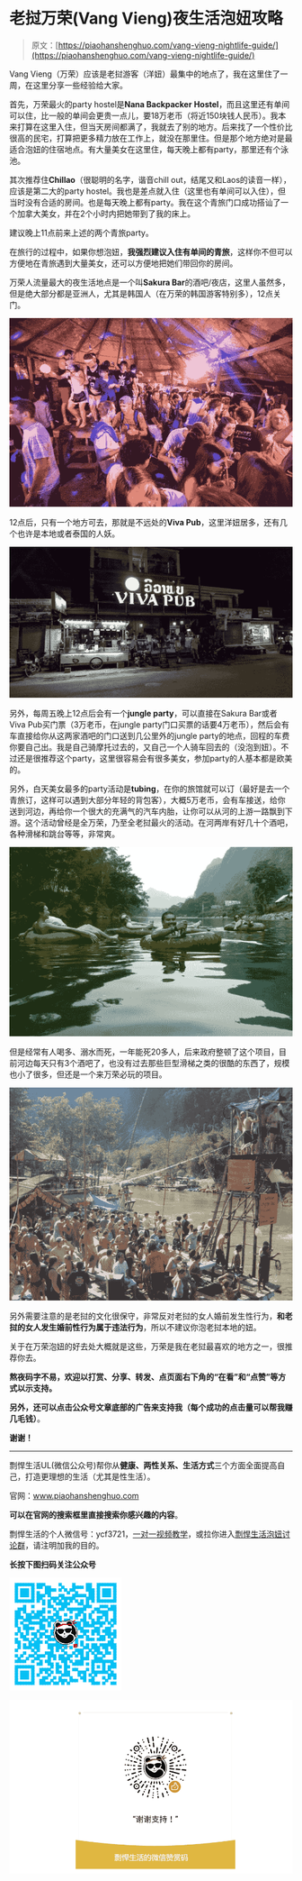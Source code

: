 # 老挝万荣(Vang Vieng)夜生活泡妞攻略

> 原文：[https://piaohanshenghuo.com/vang-vieng-nightlife-guide/](https://piaohanshenghuo.com/vang-vieng-nightlife-guide/)

Vang Vieng（万荣）应该是老挝游客（洋妞）最集中的地点了，我在这里住了一周，在这里分享一些经验给大家。

首先，万荣最火的party hostel是**Nana Backpacker** **Hostel**，而且这里还有单间可以住，比一般的单间会更贵一点儿，要18万老币（将近150块钱人民币）。我本来打算在这里入住，但当天房间都满了，我就去了别的地方。后来找了一个性价比很高的民宅，打算把更多精力放在工作上，就没在那里住。但是那个地方绝对是最适合泡妞的住宿地点。有大量美女在这里住，每天晚上都有party，那里还有个泳池。

其次推荐住**Chillao**（很聪明的名字，谐音chill out，结尾又和Laos的读音一样），应该是第二大的party hostel。我也是差点就入住（这里也有单间可以入住），但当时没有合适的房间。也是每天晚上都有party。我在这个青旅门口成功搭讪了一个加拿大美女，并在2个小时内把她带到了我的床上。

建议晚上11点前来上述的两个青旅party。

在旅行的过程中，如果你想泡妞，**我强烈建议入住有单间的青旅**，这样你不但可以方便地在青旅遇到大量美女，还可以方便地把她们带回你的房间。

万荣人流量最大的夜生活地点是一个叫**Sakura Bar**的酒吧/夜店，这里人虽然多，但是绝大部分都是亚洲人，尤其是韩国人（在万荣的韩国游客特别多），12点关门。

![](img/e7421235a18d34102d7f2d6365418ab0.png)



12点后，只有一个地方可去，那就是不远处的**Viva Pub**，这里洋妞居多，还有几个也许是本地或者泰国的人妖。

![](img/1c3164cc13a1bd398037d0d5212de585.png)



另外，每周五晚上12点后会有一个**jungle party**，可以直接在Sakura Bar或者Viva Pub买门票（3万老币，在jungle party门口买票的话要4万老币），然后会有车直接给你从这两家酒吧的门口送到几公里外的jungle party的地点，回程的车费你要自己出。我是自己骑摩托过去的，又自己一个人骑车回去的（没泡到妞）。不过还是很推荐这个party，这里很容易会有很多美女，参加party的人基本都是欧美的。

另外，白天美女最多的party活动是**tubing**，在你的旅馆就可以订（最好是去一个青旅订，这样可以遇到大部分年轻的背包客），大概5万老币，会有车接送，给你送到河边，再给你一个很大的充满气的汽车内胎，让你可以从河的上游一路飘到下游。这个活动曾经是全万荣，乃至全老挝最火的活动。在河两岸有好几十个酒吧，各种滑梯和跳台等等，非常爽。

![](img/aa417e5783baa25093ff85a181819dec.png)



但是经常有人喝多、溺水而死，一年能死20多人，后来政府整顿了这个项目，目前河边每天只有3个酒吧了，也没有过去那些巨型滑梯之类的很酷的东西了，规模也小了很多，但还是一个来万荣必玩的项目。

​![](img/d3176b695362870fa642600fd1710f6f.png)



另外需要注意的是老挝的文化很保守，非常反对老挝的女人婚前发生性行为，**和老挝的女人发生婚前性行为属于违法行为**，​所以不建议你泡老挝本地的妞。​

关于在万荣泡妞的好去处大概就是这些，万荣是我在老挝最喜欢的地方之一，很推荐你去。

**熬夜码字不易，欢迎以打赏、分享、转发、点页面右下角的“在看”和“点赞”等方式以示支持。**

**另外，还可以点击公众号文章底部的广告来支持我（每个成功的点击量可以帮我赚几毛钱）**。

**谢谢！**

* * *

剽悍生活UL(微信公众号)帮你从**健康、两性关系、生活方式**三个方面全面提高自己，打造更理想的生活（尤其是性生活）。

官网：www.piaohanshenghuo.com

**可以在官网的搜索框里直接搜索你感兴趣的内容**。

剽悍生活的个人微信号：ycf3721，[一对一视频教学](https://www.piaohanshenghuo.com/1on1_coaching/)，或拉你进入[剽悍生活泡妞讨论群](https://piaohanshenghuo.com/ul-group-chat/)，请注明加我的目的。

**长按下图扫码关注公众号**

![](img/f283aab34dffe75dd56c46ab47e6c49a.png)

![](img/48a213915b598d48c51d7cbc5ebeaa6c.png)